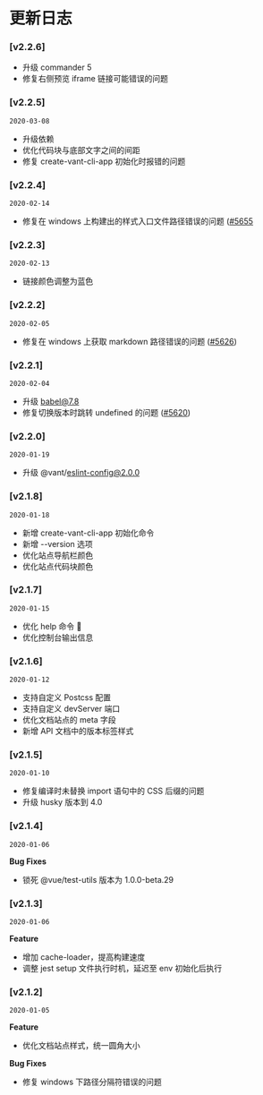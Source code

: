 # 更新日志

### [v2.2.6]

- 升级 commander 5
- 修复右侧预览 iframe 链接可能错误的问题

### [v2.2.5]

`2020-03-08`

- 升级依赖
- 优化代码块与底部文字之间的间距
- 修复 create-vant-cli-app 初始化时报错的问题

### [v2.2.4]

`2020-02-14`

- 修复在 windows 上构建出的样式入口文件路径错误的问题 ([#5655](https://github.com/youzan/vant/pull/5655)

### [v2.2.3]

`2020-02-13`

- 链接颜色调整为蓝色

### [v2.2.2]

`2020-02-05`

- 修复在 windows 上获取 markdown 路径错误的问题 ([#5626](https://github.com/youzan/vant/pull/5626))

### [v2.2.1]

`2020-02-04`

- 升级 babel@7.8
- 修复切换版本时跳转 undefined 的问题 ([#5620](https://github.com/youzan/vant/pull/5620))

### [v2.2.0]

`2020-01-19`

- 升级 @vant/eslint-config@2.0.0

### [v2.1.8]

`2020-01-18`

- 新增 create-vant-cli-app 初始化命令
- 新增 --version 选项
- 优化站点导航栏颜色
- 优化站点代码块颜色

### [v2.1.7]

`2020-01-15`

- 优化 help 命令 
- 优化控制台输出信息

### [v2.1.6]

`2020-01-12`

- 支持自定义 Postcss 配置
- 支持自定义 devServer 端口
- 优化文档站点的 meta 字段
- 新增 API 文档中的版本标签样式

### [v2.1.5]

`2020-01-10`

- 修复编译时未替换 import 语句中的 CSS 后缀的问题
- 升级 husky 版本到 4.0

### [v2.1.4]

`2020-01-06`

**Bug Fixes**

- 锁死 @vue/test-utils 版本为 1.0.0-beta.29

### [v2.1.3]

`2020-01-06`

**Feature**

- 增加 cache-loader，提高构建速度
- 调整 jest setup 文件执行时机，延迟至 env 初始化后执行

### [v2.1.2]

`2020-01-05`

**Feature**

- 优化文档站点样式，统一圆角大小

**Bug Fixes**

- 修复 windows 下路径分隔符错误的问题
